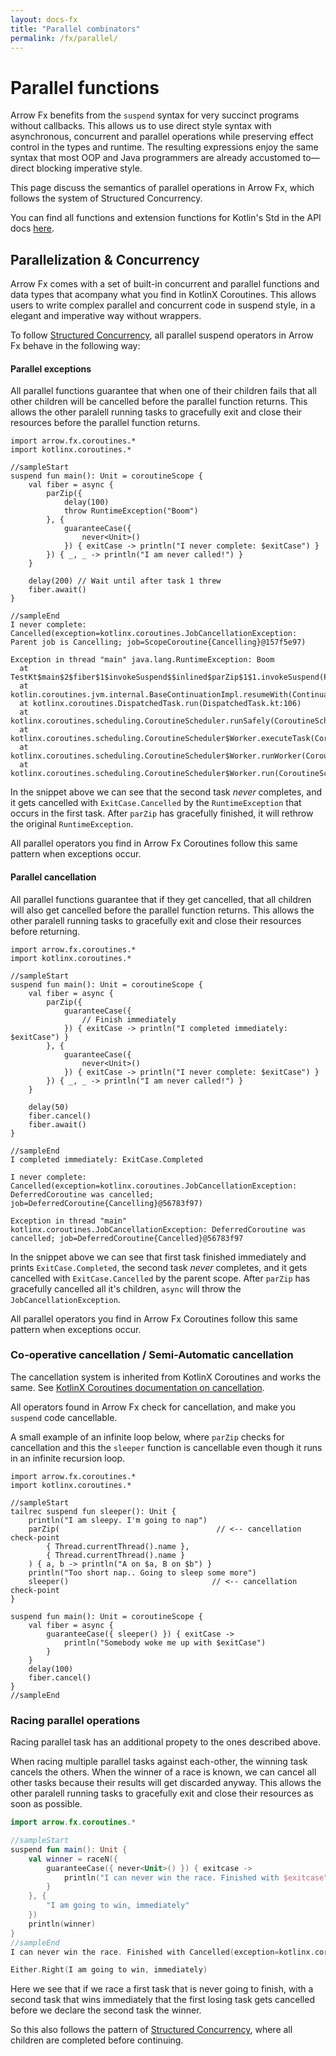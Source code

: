 ```yaml
---
layout: docs-fx
title: "Parallel combinators"
permalink: /fx/parallel/
---
```


# Parallel functions

Arrow Fx benefits from the `suspend` syntax for very succinct programs without callbacks.
This allows us to use direct style syntax with asynchronous, concurrent and parallel operations while preserving effect control in the types and runtime.
The resulting expressions enjoy the same syntax that most OOP and Java programmers are already accustomed to—direct blocking imperative style.

This page discuss the semantics of parallel operations in Arrow Fx, which follows the system of Structured Concurrency.

You can find all functions and extension functions for Kotlin's Std in the API docs [here](/docs/apidocs/arrow-fx-coroutines/arrow.fx.coroutines/index.html#functions).

## Parallelization & Concurrency

Arrow Fx comes with a set of built-in concurrent and parallel functions and data types that acompany what you find in KotlinX Coroutines. This allows users to write complex parallel and concurrent code in suspend style, in a elegant and imperative way without wrappers.

To follow [Structured Concurrency](https://kotlinlang.org/docs/composing-suspending-functions.html#structured-concurrency-with-async), all parallel suspend operators in Arrow Fx behave in the following way:

#### Parallel exceptions

All parallel functions guarantee that when one of their children fails that all other children will be cancelled before the parallel function returns. This allows the other paralell running tasks to gracefully exit and close their resources before the parallel function returns.

```
import arrow.fx.coroutines.*
import kotlinx.coroutines.*

//sampleStart
suspend fun main(): Unit = coroutineScope {
    val fiber = async {
        parZip({
            delay(100)
            throw RuntimeException("Boom")
        }, {
            guaranteeCase({
                never<Unit>()
            }) { exitCase -> println("I never complete: $exitCase") }
        }) { _, _ -> println("I am never called!") }
    }

    delay(200) // Wait until after task 1 threw
    fiber.await()
}

//sampleEnd
I never complete: Cancelled(exception=kotlinx.coroutines.JobCancellationException: Parent job is Cancelling; job=ScopeCoroutine{Cancelling}@157f5e97)

Exception in thread "main" java.lang.RuntimeException: Boom
  at TestKt$main$2$fiber$1$invokeSuspend$$inlined$parZip$1$1.invokeSuspend(ParZip.kt:679)
  at kotlin.coroutines.jvm.internal.BaseContinuationImpl.resumeWith(ContinuationImpl.kt:33)
  at kotlinx.coroutines.DispatchedTask.run(DispatchedTask.kt:106)
  at kotlinx.coroutines.scheduling.CoroutineScheduler.runSafely(CoroutineScheduler.kt:571)
  at kotlinx.coroutines.scheduling.CoroutineScheduler$Worker.executeTask(CoroutineScheduler.kt:750)
  at kotlinx.coroutines.scheduling.CoroutineScheduler$Worker.runWorker(CoroutineScheduler.kt:678)
  at kotlinx.coroutines.scheduling.CoroutineScheduler$Worker.run(CoroutineScheduler.kt:665)
```

 In the snippet above we can see that the second task _never_ completes, and it gets cancelled with `ExitCase.Cancelled` by the `RuntimeException` that occurs in the first task.
 After `parZip` has gracefully finished, it will rethrow the original `RuntimeException`.
 
 All parallel operators you find in Arrow Fx Coroutines follow this same pattern when exceptions occur.

#### Parallel cancellation

All parallel functions guarantee that if they get cancelled, that all children will also get cancelled before the parallel function returns. This allows the other paralell running tasks to gracefully exit and close their resources before returning.

```
import arrow.fx.coroutines.*
import kotlinx.coroutines.*

//sampleStart
suspend fun main(): Unit = coroutineScope {
    val fiber = async {
        parZip({
            guaranteeCase({
                // Finish immediately
            }) { exitCase -> println("I completed immediately: $exitCase") }
        }, {
            guaranteeCase({
                never<Unit>()
            }) { exitCase -> println("I never complete: $exitCase") }
        }) { _, _ -> println("I am never called!") }
    }

    delay(50)
    fiber.cancel()
    fiber.await()
}

//sampleEnd
I completed immediately: ExitCase.Completed

I never complete: Cancelled(exception=kotlinx.coroutines.JobCancellationException: DeferredCoroutine was cancelled; job=DeferredCoroutine{Cancelling}@56783f97)

Exception in thread "main" kotlinx.coroutines.JobCancellationException: DeferredCoroutine was cancelled; job=DeferredCoroutine{Cancelled}@56783f97
```

 In the snippet above we can see that first task finished immediately and prints `ExitCase.Completed`, the second task _never_ completes, and it gets cancelled with `ExitCase.Cancelled` by the parent scope.
 After `parZip` has gracefully cancelled all it's children, `async` will throw the `JobCancellationException`.
 
 All parallel operators you find in Arrow Fx Coroutines follow this same pattern when exceptions occur.

### Co-operative cancellation / Semi-Automatic cancellation

The cancellation system is inherited from KotlinX Coroutines and works the same. See [KotlinX Coroutines documentation on cancellation](https://kotlinlang.org/docs/reference/coroutines/cancellation-and-timeouts.html).

All operators found in Arrow Fx check for cancellation, and make you `suspend` code cancellable.

A small example of an infinite loop below, where `parZip` checks for cancellation and this the `sleeper` function is cancellable even though it runs in an infinite recursion loop.

```kotlin:ank
import arrow.fx.coroutines.*
import kotlinx.coroutines.*

//sampleStart
tailrec suspend fun sleeper(): Unit {
    println("I am sleepy. I'm going to nap")
    parZip(                                   // <-- cancellation check-point
        { Thread.currentThread().name },
        { Thread.currentThread().name }
    ) { a, b -> println("A on $a, B on $b") }
    println("Too short nap.. Going to sleep some more")
    sleeper()                                // <-- cancellation check-point
}

suspend fun main(): Unit = coroutineScope {
    val fiber = async {
        guaranteeCase({ sleeper() }) { exitCase ->
            println("Somebody woke me up with $exitCase")
        }
    }
    delay(100)
    fiber.cancel()
}
//sampleEnd
```

### Racing parallel operations

Racing parallel task has an additional propety to the ones described above.

When racing multiple parallel tasks against each-other, the winning task cancels the others. When the winner of a race is known, we can cancel all other tasks because their results will get discarded anyway.
This allows the other paralell running tasks to gracefully exit and close their resources as soon as possible.

```kotlin
import arrow.fx.coroutines.*

//sampleStart
suspend fun main(): Unit {
    val winner = raceN({
        guaranteeCase({ never<Unit>() }) { exitcase ->
            println("I can never win the race. Finished with $exitcase")
        }
    }, {
        "I am going to win, immediately"
    })
    println(winner)
}
//sampleEnd
I can never win the race. Finished with Cancelled(exception=kotlinx.coroutines.JobCancellationException: DeferredCoroutine was cancelled; job=DeferredCoroutine{Cancelling}@89897d5)

Either.Right(I am going to win, immediately)
```

Here we see that if we race a first task that is never going to finish, with a second task that wins immediately that the first losing task gets cancelled before we declare the second task the winner.

So this also follows the pattern of [Structured Concurrency](https://kotlinlang.org/docs/composing-suspending-functions.html#structured-concurrency-with-async), where all children are completed before continuing. 
